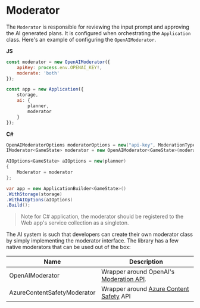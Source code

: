 # Moderator

The `Moderator` is responsible for reviewing the input prompt and approving the AI generated plans. It is configured when orchestrating the `Application` class. Here's an example of configuring the `OpenAIModerator`.

**JS**
```js
const moderator = new OpenAIModerator({
    apiKey: process.env.OPENAI_KEY!,
    moderate: 'both'
});

const app = new Application({
    storage,
    ai: {
        planner,
        moderator
    }
});
```

**C#**
```cs
OpenAIModeratorOptions moderatorOptions = new("api-key", ModerationType.Both);
IModerator<GameState> moderator = new OpenAIModerator<GameState>(moderatorOptions);

AIOptions<GameState> aIOptions = new(planner)
{
    Moderator = moderator
};

var app = new ApplicationBuilder<GameState>()
.WithStorage(storage)
.WithAIOptions(aIOptions)
.Build();
```
> Note for C# application, the moderator should be registered to the Web app's service collection as a singleton.

The AI system is such that developers can create their own moderator class by simply implementing the moderator interface. The library has a few native moderators that can be used out of the box:

| Name                        | Description                             |
|-----------------------------|-----------------------------------------|
| OpenAIModerator             | Wrapper around OpenAI's [Moderation API](https://platform.openai.com/docs/api-reference/moderations). |
| AzureContentSafetyModerator | Wrapper around [Azure Content Safety](https://learn.microsoft.com/en-us/azure/ai-services/content-safety/overview) API |
